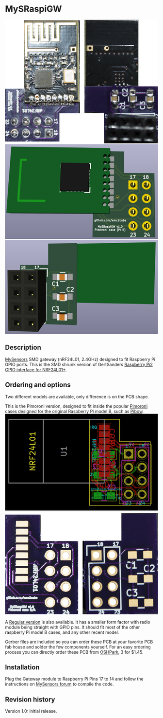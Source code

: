 MySRaspiGW
==========

![Pimoroni GW](https://raw.githubusercontent.com/emc2cube/MySRaspiGW/master/Pimoroni/img/MySRaspiGW_Pimoroni.png)
![KiCad 3D top view](https://raw.githubusercontent.com/emc2cube/MySRaspiGW/master/Pimoroni/img/MySRaspiGW_Pimoroni-3Dtop.png)
![KiCad 3D bot view](https://raw.githubusercontent.com/emc2cube/MySRaspiGW/master/Pimoroni/img/MySRaspiGW_Pimoroni-3Dbot.png)


Description
-----------

[MySensors](http://www.mysensors.org) SMD gateway (nRF24L01, 2.4GHz) designed to fit Raspberry Pi GPIO ports.
This is the SMD shrunk version of GertSanders [Raspberry Pi2 GPIO interface for NRF24L01+](https://www.openhardware.io/view/17/Raspberry-Pi2-GPIO-interface-for-NRF24L01).


Ordering and options
--------

Two different models are available, only difference is on the PCB shape.

This is the Pimoroni version, designed to fit inside the popular [Pimoroni](http://pimoroni.com) cases designed for the original Raspberry Pi model B, such as [Pibow](https://www.raspberrypi.org/blog/pibow/).
![MySRaspiGW pimoroni Kicad PCB](https://raw.githubusercontent.com/emc2cube/MySRaspiGW/master/Pimoroni/img/MySRaspiGW_Pimoroni-PCB.png)
![MySRaspiGW pimoroni PCB](https://raw.githubusercontent.com/emc2cube/MySRaspiGW/master/Pimoroni/img/MySRaspiGW_Pimoroni_PCB.png)

A [Regular version](https://www.github.com/emc2cube/MySRaspiGW/tree/master/Regular/) is also available. It has a smaller form factor with radio module being straight with GPIO pins. It should fit most of the other raspberry Pi model B cases, and any other recent model.

Gerber files are included so you can order these PCB at your favorite PCB fab house and solder the few components yourself.
For an easy ordering process you can directly order these PCB from [OSHPark](https://oshpark.com/shared_projects/c99XW7uq), 3 for $1.45.


Installation
-------

Plug the Gateway module to Raspberry Pi Pins 17 to 14 and follow the instructions on [MySensors forum](https://forum.mysensors.org/topic/2437/step-by-step-procedure-to-connect-the-nrf24l01-to-the-gpio-pins-and-use-the-raspberry-as-a-serial-gateway) to compile the code.


Revision history
----------------

Version 1.0: Initial release.